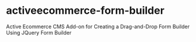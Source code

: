 # activeecommerce-form-builder
 Active Ecommerce CMS Add-on for Creating a Drag-and-Drop Form Builder Using JQuery Form Builder
